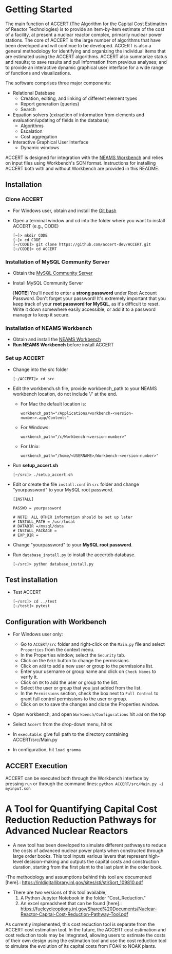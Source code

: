 # Getting Started

The main function of ACCERT (The Algorithm for the Capital Cost Estimation of Reactor Technologies) is to provide an item-by-item estimate of the cost of a facility, at present a nuclear reactor complex, primarily nuclear power stations. The core of ACCERT is the large number of algorithms that have been developed and will continue to be developed. ACCERT is also a general methodology for identifying and organizing the individual items that are estimated using the ACCERT algorithms. ACCERT also summarize status and results; to save results and pull information from previous analyses; and to provide an interactive dynamic graphical user interface for a wide range of functions and visualizations. 


The software comprises three major components:
*	Relational Database
    *	Creation, editing, and linking of different element types
    *	Report generation (queries)
    *	Search
*	Equation solvers (extraction of information from elements and evaluation/updating of fields in the database)
    *	Algorithms
    *	Escalation
    *	Cost aggregation
*	Interactive Graphical User Interface
    *	Dynamic windows


ACCERT is designed for integration with the [NEAMS
Workbench](https://www.ornl.gov/project/neams-workbench) and relies on input
files using Workbench's SON format. Instructions for installing ACCERT both
with and without Workbench are provided in this README.

## Installation

### Clone ACCERT

* For Windows user, obtain and install the [Git bash](https://git-scm.com/download/win)



*   Open a terminal window and cd into the folder where you want to install ACCERT (e.g., CODE)
    ```console
    [~]> mkdir CODE  
    [~]> cd CODE   
    [~/CODE]> git clone https://github.com/accert-dev/ACCERT.git  
    [~/CODE]> cd ACCERT
    ```

### Installation of MySQL Community Server

* Obtain the [MySQL Community Server](https://dev.mysql.com/downloads/mysql/)
* Install MySQL Community Server

    [__NOTE__] You'll need to enter a __strong password__ under Root Account Password. Don't forget your password! 
    It's extremely important that you keep track of your **root password for MySQL**, as it's difficult to reset. Write 
    it down somewhere easily accessible, or add it to a password manager to keep it secure.


### Installation of NEAMS Workbench

*   Obtain and install the [NEAMS Workbench](https://code.ornl.gov/neams-workbench/downloads)
*   **Run NEAMS Workbench** before install ACCERT

### Set up ACCERT

* Change into the src folder 

    ```console
    [~/ACCERT]> cd src 
    ```

* Edit the workbench.sh file, provide workbench_path to your NEAMS workbench location, do not include '/' at the end.

    * For Mac the default location is: 
        ```console
        workbench_path="/Applications/workbench-<version-number>.app/Contents"
        ```

    * For Windows:

        ```console
        workbench_path="/c/Workbench-<version-number>"
        ```
    * For Unix:
        ```
        workbench_path="/home/<USERNAME>/Workbench-<version-number>"
        ```

* Run __setup_accert.sh__
    ```console
    [~/src]> ./setup_accert.sh 
    ```

* Edit or create the file `install.conf` in `src` folder and change "yourpassword" to your MySQL root password.

    ```console
    [INSTALL]

    PASSWD = yourpassword

    # NOTE: ALL OTHER information should be set up later 
    # INSTALL_PATH = /usr/local 
    # DATADIR =/mysql/data
    # INSTALL_PACKAGE = 
    # EXP_DIR = 
    ```   

*   Change "yourpassword" to your **MySQL root password**.

* Run `database_install.py` to install the accertdb database.
    ```console
    [~/src]> python database_install.py
    ```

## Test installation 

*   Test ACCERT 
    ```console
    [~/src]> cd ../test 
    [~/test]> pytest
    ```


## Configuration with Workbench

* For Windows user only:
    * Go to `ACCERT/src` folder and right-click on the `Main.py` file and select `Properties` from the context menu.
    * In the Properties window, select the `Security` tab.
    * Click on the `Edit` button to change the permissions.
    * Click on `Add` to add a new user or group to the permissions list.
    * Enter your username or group name and click on `Check Names` to verify it.
    * Click on `OK` to add the user or group to the list.
    * Select the user or group that you just added from the list.
    * In the `Permissions` section, check the box next to `Full Control` to grant full control permissions to the user or group.
    * Click on `OK` to save the changes and close the Properties window.


* Open workbench, and open `Workbench/Configurations` hit `add` on the top
* Select `Accert` from the drop-down menu, hit `OK`
* In `executable`: give full path to the directory containing ACCERT/src/Main.py
* In configuration, hit `load gramma`

## ACCERT Execution

ACCERT can be executed both through the Workbench interface by pressing `run` or through the command lines:
`python ACCERT/src/Main.py -i myinput.son`



# A Tool for Quantifying Capital Cost Reduction Reduction Pathways for Advanced Nuclear Reactors
- A new tool has been developed to simulate different pathways to reduce the costs of advanced nuclear power plants when constructed through large order books. This tool inputs various levers that represent high-level decision-making and outputs the capital costs and construction duration, starting from the first plant to the last plant in the order book.

-The methodology and assumptions behind this tool are documented [here].: https://inldigitallibrary.inl.gov/sites/sti/sti/Sort_109810.pdf
- There are two versions of this tool available,
	1. A Python Jupyter Notebook in the folder "Cost_Reduction." 
	2. An excel spreadsheet that can be found [here].: https://fuelcycleoptions.inl.gov/Shared%20Documents/Nuclear-Reactor-Capital-Cost-Reduction-Pathway-Tool.pdf

As currently implemented, this cost reduction tool is separate from the ACCERT cost estimation tool. In the future, the ACCERT cost estimation and cost reduction tools may be integrated, allowing users to estimate the costs of their own design using the estimation tool and use the cost reduction tool to simulate the evolution of its capital costs from FOAK to NOAK plants.
